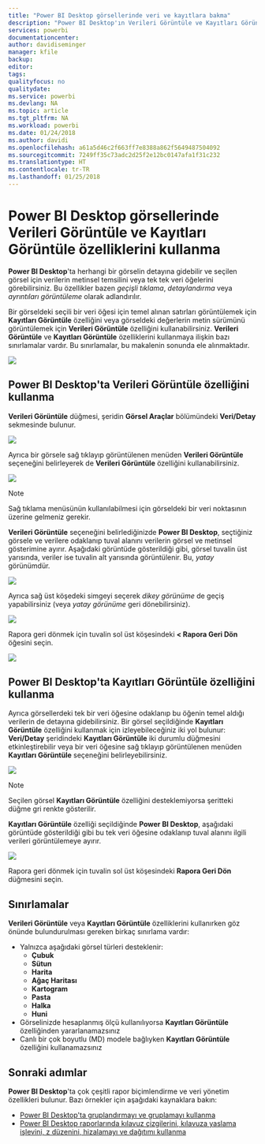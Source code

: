 ```yaml
---
title: "Power BI Desktop görsellerinde veri ve kayıtlara bakma"
description: "Power BI Desktop'ın Verileri Görüntüle ve Kayıtları Görüntüle özelliklerini kullanarak detaya gitme"
services: powerbi
documentationcenter: 
author: davidiseminger
manager: kfile
backup: 
editor: 
tags: 
qualityfocus: no
qualitydate: 
ms.service: powerbi
ms.devlang: NA
ms.topic: article
ms.tgt_pltfrm: NA
ms.workload: powerbi
ms.date: 01/24/2018
ms.author: davidi
ms.openlocfilehash: a61a5d46c2f663ff7e8388a862f5649487504092
ms.sourcegitcommit: 7249ff35c73adc2d25f2e12bc0147afa1f31c232
ms.translationtype: HT
ms.contentlocale: tr-TR
ms.lasthandoff: 01/25/2018
---
```

# <a name="use-see-data-and-see-records-in-power-bi-desktop"></a>Power BI Desktop görsellerinde Verileri Görüntüle ve Kayıtları Görüntüle özelliklerini kullanma
**Power BI Desktop**'ta herhangi bir görselin detayına gidebilir ve seçilen görsel için verilerin metinsel temsilini veya tek tek veri öğelerini görebilirsiniz. Bu özellikler bazen *geçişli tıklama*, *detaylandırma* veya *ayrıntıları görüntüleme* olarak adlandırılır.

Bir görseldeki seçili bir veri öğesi için temel alınan satırları görüntülemek için **Kayıtları Görüntüle** özelliğini veya görseldeki değerlerin metin sürümünü görüntülemek için **Verileri Görüntüle** özelliğini kullanabilirsiniz. **Verileri Görüntüle** ve **Kayıtları Görüntüle** özelliklerini kullanmaya ilişkin bazı sınırlamalar vardır. Bu sınırlamalar, bu makalenin sonunda ele alınmaktadır.

![](media/desktop-see-data-see-records/see-data-see-records_1.png)

## <a name="using-see-data-in-power-bi-desktop"></a>Power BI Desktop'ta Verileri Görüntüle özelliğini kullanma
**Verileri Görüntüle** düğmesi, şeridin **Görsel Araçlar** bölümündeki **Veri/Detay** sekmesinde bulunur.

![](media/desktop-see-data-see-records/see-data-see-records_2.png)

Ayrıca bir görsele sağ tıklayıp görüntülenen menüden **Verileri Görüntüle** seçeneğini belirleyerek de **Verileri Görüntüle** özelliğini kullanabilirsiniz.

![](media/desktop-see-data-see-records/see-data-see-records_3.png)

> [!NOTE]
> Sağ tıklama menüsünün kullanılabilmesi için görseldeki bir veri noktasının üzerine gelmeniz gerekir.
> 
> 

**Verileri Görüntüle** seçeneğini belirlediğinizde **Power BI Desktop**, seçtiğiniz görsele ve verilere odaklanıp tuval alanını verilerin görsel ve metinsel gösterimine ayırır. Aşağıdaki görüntüde gösterildiği gibi, görsel tuvalin üst yarısında, veriler ise tuvalin alt yarısında görüntülenir. Bu, *yatay* görünümdür.

![](media/desktop-see-data-see-records/see-data-see-records_4.png)

Ayrıca sağ üst köşedeki simgeyi seçerek *dikey görünüme* de geçiş yapabilirsiniz (veya *yatay görünüme* geri dönebilirsiniz).

![](media/desktop-see-data-see-records/see-data-see-records_5.png)

Rapora geri dönmek için tuvalin sol üst köşesindeki **< Rapora Geri Dön** öğesini seçin.

![](media/desktop-see-data-see-records/see-data-see-records_6.png)

## <a name="using-see-records-in-power-bi-desktop"></a>Power BI Desktop'ta Kayıtları Görüntüle özelliğini kullanma
Ayrıca görsellerdeki tek bir veri öğesine odaklanıp bu öğenin temel aldığı verilerin de detayına gidebilirsiniz. Bir görsel seçildiğinde **Kayıtları Görüntüle** özelliğini kullanmak için izleyebileceğiniz iki yol bulunur: **Veri/Detay** şeridindeki **Kayıtları Görüntüle** iki durumlu düğmesini etkinleştirebilir veya bir veri öğesine sağ tıklayıp görüntülenen menüden **Kayıtları Görüntüle** seçeneğini belirleyebilirsiniz.

![](media/desktop-see-data-see-records/see-data-see-records_7.png)

> [!NOTE]
> Seçilen görsel **Kayıtları Görüntüle** özelliğini desteklemiyorsa şeritteki düğme gri renkte gösterilir.
> 
> 

**Kayıtları Görüntüle** özelliği seçildiğinde **Power BI Desktop**, aşağıdaki görüntüde gösterildiği gibi bu tek veri öğesine odaklanıp tuval alanını ilgili verileri görüntülemeye ayırır.

![](media/desktop-see-data-see-records/see-data-see-records_8.png)

Rapora geri dönmek için tuvalin sol üst köşesindeki **Rapora Geri Dön** düğmesini seçin.

## <a name="limitations"></a>Sınırlamalar
**Verileri Görüntüle** veya **Kayıtları Görüntüle** özelliklerini kullanırken göz önünde bulundurulması gereken birkaç sınırlama vardır:

* Yalnızca aşağıdaki görsel türleri desteklenir:
  * **Çubuk**
  * **Sütun**
  * **Harita**
  * **Ağaç Haritası**
  * **Kartogram**
  * **Pasta**
  * **Halka**
  * **Huni**
* Görselinizde hesaplanmış ölçü kullanılıyorsa **Kayıtları Görüntüle** özelliğinden yararlanamazsınız
* Canlı bir çok boyutlu (MD) modele bağlıyken **Kayıtları Görüntüle** özelliğini kullanamazsınız

## <a name="next-steps"></a>Sonraki adımlar
**Power BI Desktop**'ta çok çeşitli rapor biçimlendirme ve veri yönetim özellikleri bulunur. Bazı örnekler için aşağıdaki kaynaklara bakın:

* [Power BI Desktop'ta gruplandırmayı ve gruplamayı kullanma](desktop-grouping-and-binning.md)
* [Power BI Desktop raporlarında kılavuz çizgilerini, kılavuza yaslama işlevini, z düzenini, hizalamayı ve dağıtımı kullanma](desktop-gridlines-snap-to-grid.md)

